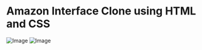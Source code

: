 # Amazon Interface Clone using HTML and CSS
![Image](https://github.com/user-attachments/assets/183f49a1-c8f8-48cd-993e-87d4c359308d)
![Image](https://github.com/user-attachments/assets/357b5986-803e-46ce-81a1-ef27e002544a)
